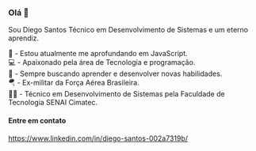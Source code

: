 ### Olá 👋

Sou Diego Santos Técnico em Desenvolvimento de Sistemas e um eterno aprendiz.

<!--
**DiegojSts/DiegojSts** is a ✨ _special_ ✨ repository because its `README.md` (this file) appears on your GitHub profile.

Here are some ideas to get you started:

- 🔭 I’m currently working on ...
- 🌱 I’m currently learning ...
- 👯 I’m looking to collaborate on ...
- 🤔 I’m looking for help with ...
- 💬 Ask me about ...
- 📫 How to reach me: ...
- 😄 Pronouns: ...
- ⚡ Fun fact: ...
-->

🌱 - Estou atualmente me aprofundando em JavaScript. <br>
💻 - Apaixonado pela área de Tecnologia e programação. <br>
🚀 - Sempre buscando aprender e desenvolver novas habilidades. <br>
🪂 - Ex-militar da Força Aérea Brasileira. <br>
👨‍💻 - Técnico em Desenvolvimento de Sistemas pela Faculdade de Tecnologia SENAI Cimatec. <br>

#### Entre em contato

https://www.linkedin.com/in/diego-santos-002a7319b/
